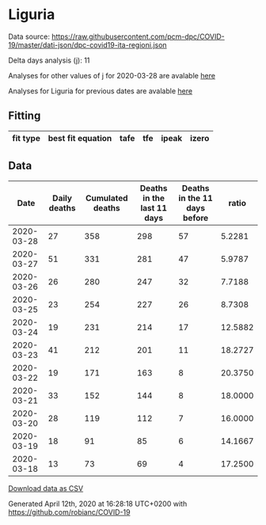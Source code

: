 # Liguria

Data source: https://raw.githubusercontent.com/pcm-dpc/COVID-19/master/dati-json/dpc-covid19-ita-regioni.json

Delta days analysis (j): 11

Analyses for other values of j for 2020-03-28 are avalable [here](../README.md)

Analyses for Liguria for previous dates are avalable [here](../../README.md)

## Fitting 
|fit type|best fit equation|tafe|tfe|ipeak|izero|
|-------|-----|--------|------|---|---|

## Data
|Date|Daily deaths|Cumulated deaths|Deaths in the last 11 days|Deaths in the 11 days before|ratio|
|----|----------|-----------|-------|--------------------|-----|
|2020-03-28|27|358|298|57|5.2281|
|2020-03-27|51|331|281|47|5.9787|
|2020-03-26|26|280|247|32|7.7188|
|2020-03-25|23|254|227|26|8.7308|
|2020-03-24|19|231|214|17|12.5882|
|2020-03-23|41|212|201|11|18.2727|
|2020-03-22|19|171|163|8|20.3750|
|2020-03-21|33|152|144|8|18.0000|
|2020-03-20|28|119|112|7|16.0000|
|2020-03-19|18|91|85|6|14.1667|
|2020-03-18|13|73|69|4|17.2500|

[Download data as CSV](COVID-19_liguria_j11_2020-03-28.csv)

Generated April 12th, 2020 at 16:28:18 UTC+0200 with https://github.com/robianc/COVID-19
